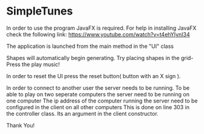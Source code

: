 # SimpleTunes

In order to use the program JavaFX is required.
For help in installing JavaFX check the following link:
https://www.youtube.com/watch?v=t4ehYIynI34

The application is launched from the main method in the "UI" class

Shapes will automatically begin generating. Try placing shapes in the grid-
Press the play music!

In order to reset the UI press the reset button( button with an X sign ).

In order to connect to another user the server needs to be running. 
To be able to play on two seperate computers the server need to be running on one computer
The ip address of the computer running the server need to be configured in the client on all other computers
This is done on line 303 in the controller class. Its an argument in the client constructor.

Thank You!